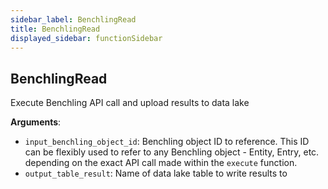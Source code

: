 ```yaml
---
sidebar_label: BenchlingRead
title: BenchlingRead
displayed_sidebar: functionSidebar
---
```


## BenchlingRead

Execute Benchling API call and upload results to data lake

**Arguments**:

- `input_benchling_object_id`: Benchling object ID to reference.  This ID can be flexibly used to refer to any Benchling object - Entity, Entry, etc. depending on the exact API call made within the `execute` function.
- `output_table_result`: Name of data lake table to write results to

